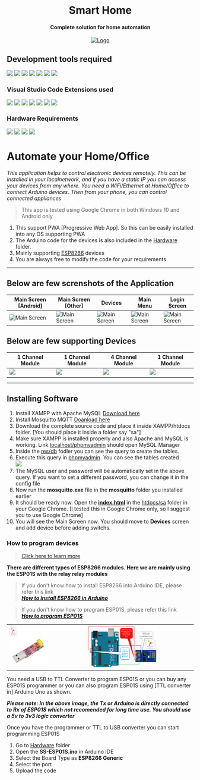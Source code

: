 <h1 align="center">Smart Home</h1>
<h4 align="center">Complete solution for home automation</h4>

<p align="center">
    <a href="https://erratums.com"><img alt="Logo" src="https://raw.githubusercontent.com/ajumalp/Smart-Home/master/Other/Images/Logo/erratums%20128x128.png" width="100"></a>
</p>

## Development tools required 
[![](https://img.shields.io/badge/Visual%20Studio%20Code-1.46-blue)](https://code.visualstudio.com/)
[![](https://img.shields.io/badge/Arduino%20IDE-1.8.12-00979D)](https://www.arduino.cc/en/Main/Software)
[![](https://img.shields.io/badge/XAMPP-3.2.4-F06F25)](https://www.apachefriends.org/download.html)
![](https://img.shields.io/badge/PHP-7.2%20[XAMPP]-8892BF)
![](https://img.shields.io/badge/MySQL-XAMPP-4479A1)
[![](https://img.shields.io/badge/MQTT-Mosquitto-blueviolet)](https://mosquitto.org/download/)
[![](https://img.shields.io/badge/Onsen%20UI-2.10-F02E29)](https://onsen.io/)

### Visual Studio Code Extensions used 
[![](https://img.shields.io/badge/Arduino-Microsoft-blue)](https://marketplace.visualstudio.com/items?itemName=vsciot-vscode.vscode-arduino#review-details)
[![](https://img.shields.io/badge/C%2FC%2B%2B-Microsoft-blue)](https://marketplace.visualstudio.com/items?itemName=ms-vscode.cpptools#review-details)
[![](https://img.shields.io/badge/Debugger%20For%20Chrome-Microsoft-blue)](https://marketplace.visualstudio.com/items?itemName=msjsdiag.debugger-for-chrome#review-details)
[![](https://img.shields.io/badge/HTML%20CSS%20Support-ecmel-lightgrey)](https://marketplace.visualstudio.com/items?itemName=ecmel.vscode-html-css#review-details)
[![](https://img.shields.io/badge/JavaScript%20(ES6)%20code%20snippets-charalampos%20karypidis-yellow)](https://marketplace.visualstudio.com/items?itemName=xabikos.JavaScriptSnippets#review-details)
[![](https://img.shields.io/badge/PHP%20Debug-Felix%20Becker-blueviolet)](https://marketplace.visualstudio.com/items?itemName=felixfbecker.php-debug#review-details)
[![](https://img.shields.io/badge/PHP%20Intelephense-Ben%20Mewburn-blueviolet)](https://marketplace.visualstudio.com/items?itemName=bmewburn.vscode-intelephense-client#review-details)

### Hardware Requirements 
![](https://img.shields.io/badge/ESP01S-ESP8266-red)
![](https://img.shields.io/badge/USB%20to%20TTL%20converter-ESP01S%20Programmer-red)
![](https://img.shields.io/badge/Relay%20Module-Single%20or%20Multi%20Channel-red)
![](https://img.shields.io/badge/Power%20Supply-5%20Volt-red)

# Automate your Home/Office      
_This application helps to control electronic devices remotely. This can be installed in your localnetwork, and if you have a static IP you can access your devices from any where. You need a WiFi/Ethernet at Home/Office to connect Arduino devices. Then from your phone, you can control connected appliances_    

> This app is tested using Google Chrome in both Windows 10 and Android only      

1. This support PWA [Progressive Web App]. So this can be easily installed into any OS supporting PWA
1. The Arduino code for the devices is also included in the [Hardware](https://github.com/ajumalp/Smart-Home/tree/master/Smart-Access/Hardware) folder. 
1. Mainly supporting [ESP8266](https://github.com/Erratums/ESP8266/wiki) devices 
1. You are always free to modify the code for your requirements 

---    
    
## Below are few screnshots of the Application     
|Main Screen [Android]|Main Screen [Other]|Devices|Main Menu|Login Screen|
|-|-|-|-|-|
|![Main Screen](https://raw.githubusercontent.com/ajumalp/Smart-Home/master/Other/Images/Screenshots/sa-android-screen.jpg)|![Main Screen](https://raw.githubusercontent.com/ajumalp/Smart-Home/master/Other/Images/Screenshots/sa-iphone-screen.jpg)|![Main Screen](https://raw.githubusercontent.com/ajumalp/Smart-Home/master/Other/Images/Screenshots/sa-device-list.jpg)|![Main Screen](https://raw.githubusercontent.com/ajumalp/Smart-Home/master/Other/Images/Screenshots/sa-menu-screen.jpg)|![Main Screen](https://raw.githubusercontent.com/ajumalp/Smart-Home/master/Other/Images/Screenshots/sa-login-screen.jpg)|     

## Below are few supporting Devices     
|1 Channel Module|1 Channel Module|4 Channel Module|1 Channel Module|
|-|-|-|-|
|![](https://raw.githubusercontent.com/ajumalp/Smart-Home/master/Other/Images/Devices/1-ch-relay-module.png)|![](https://raw.githubusercontent.com/ajumalp/Smart-Home/master/Other/Images/Devices/2-ch-relay-module.png)|![](https://raw.githubusercontent.com/ajumalp/Smart-Home/master/Other/Images/Devices/4-ch-relay-module.png)|![](https://raw.githubusercontent.com/ajumalp/Smart-Home/master/Other/Images/Devices/esp8266-1-ch-relay-module.png)|

---    

## Installing Software    
1. Install XAMPP with Apache MySQL [Download here](https://www.apachefriends.org/download.html)
1. Install Mosquitto MQTT [Doanload here](https://mosquitto.org/download/)
1. Download the complete source code and place it inside XAMPP/htdocs folder. [You should place it inside a folder say "sa"]
1. Make sure XAMPP is installed properly and also Apache and MySQL is working. Link [localhost/phpmyadmin](http://localhost/phpmyadmin/) should open MySQL Manager 
1. Inside the [res/db](https://github.com/ajumalp/Smart-Home/tree/master/Smart-Access/res/db) fodler you can see the query to create the tables. 
1. Execute this query in [phpmyadmin](http://localhost/phpmyadmin/server_sql.php). You can see the tables created      
![](https://raw.githubusercontent.com/ajumalp/Smart-Home/master/Other/Images/Screenshots/sql-tables.png)      
1. The MySQL user and password will be automatically set in the above query. If you want to set a different password, you can change it in the config file 
1. Now run the **mosquitto.exe** file in the **mosquitto** folder you installed earlier 
1. It should be ready now. Open the [**index.html**](http://localhost/sa/index.html) in the [htdocs/sa](http://localhost/sa/) folder in your Google Chrome. [I tested this in Google Chrome only, so I suggest you to use Google Chrome]
1. You will see the Main Screen now. You should move to **Devices** screen and add device before adding switchs.

### How to program devices     
>[Click here to learn more](https://github.com/ajumalp/Smart-Home/wiki/How-to-program-Devices)       
     
**There are different types of ESP8266 modules. Here we are mainly using the ESP01S with the relay relay modules**      
      
> If you don't know how to install ESP8266 into Arduino IDE, please refer this link    
[**_How to install ESP8266 in Arduino_**](https://github.com/ajumalp/Smart-Home/wiki/How-to-Install-esp8266-on-Arduino)     

> If you don't know how to program ESP01S, please refer this link    
[**_How to program ESP01S_**](https://github.com/ajumalp/Smart-Home/wiki/How-to-program-ESP01S)

<table cellspacing="0" cellpadding="0">
    <tr>
        <th>
            <a href="https://github.com/ajumalp/Smart-Home/wiki/How-to-program-ESP01S"><img src="https://raw.githubusercontent.com/Erratums/ESP8266/master/images/esp01-progrm.png"/></a>
        </th>
        <th>
            <img src="https://raw.githubusercontent.com/Erratums/ESP8266/master/images/esp01-program-using-arduino-uno.png" width="50%"/>
        </th>
    </tr>
</table>      
You need a USB to TTL Converter to program ESP01S or you can buy any ESP01S programmer or you can also program ESP01S using [TTL converter in] Arduino Uno as shown.     

**_Please note: In the above image, the Tx or Arduino is directly connected to Rx of ESP01S which not recomended for long time use. You should use a 5v to 3v3 logic converter_**     
       
Once you have the programmer or TTL to USB converter you can start programming ESP01S     

1. Go to [Hardware](https://github.com/ajumalp/Smart-Home/tree/master/Smart-Access/Hardware) folder
1. Open the **SS-ESP01S.ino** in Arduino IDE
1. Select the Board Type as **ESP8266 Generic**
1. Select the port 
1. Upload the code 

